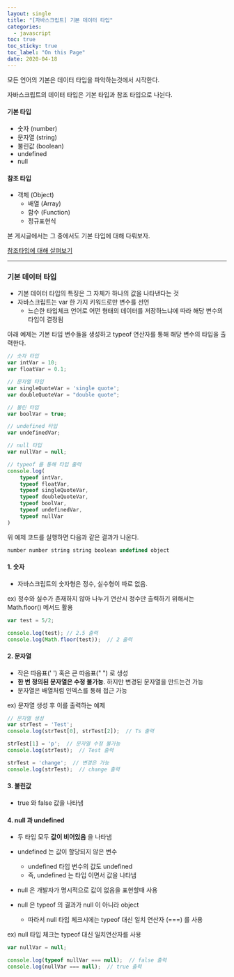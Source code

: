 ```yaml
---
layout: single
title: "[자바스크립트] 기본 데이터 타입"
categories:
  - javascript
toc: true
toc_sticky: true
toc_label: "On this Page"
date: 2020-04-18
---
```


모든 언어의 기본은 데이터 타입을 파악하는것에서 시작한다.



자바스크립트의 데이터 타입은 기본 타입과 참조 타입으로 나뉜다.



#### 기본 타입

- 숫자 (number)
- 문자열 (string)
- 불린값 (boolean)
- undefined
- null



#### 참조 타입

- 객체 (Object)
  - 배열 (Array)
  - 함수 (Function)
  - 정규표현식



본 게시글에서는 그 중에서도 기본 타입에 대해 다뤄보자.

[참조타입에 대해 살펴보기](/_post/javascript/2020-04-19-javascript_reference_type.md)



***

### 기본 데이터 타입

- 기본 데이터 타입의 특징은 그 자체가 하나의 값을 나타낸다는 것
- 자바스크립트는 var 한 가지 키워드로만 변수를 선언
  - 느슨한 타입체크 언어로 어떤 형태의 데이터를 저장하느냐에 따라 해당 변수의 타입이 결정됨



아래 예제는 기본 타입 변수들을 생성하고 typeof 연산자를 통해 해당 변수의 타입을 출력한다.

```javascript
// 숫자 타입
var intVar = 10;
var floatVar = 0.1;

// 문자열 타입
var singleQuoteVar = 'single quote';
var doubleQuoteVar = "double quote";

// 불린 타입
var boolVar = true;

// undefined 타입
var undefinedVar;

// null 타입
var nullVar = null;

// typeof 를 통해 타입 출력
console.log(
	typeof intVar,
    typeof floatVar,
    typeof singleQuoteVar,
    typeof doubleQuoteVar,
    typeof boolVar,
    typeof undefinedVar,
    typeof nullVar
)
```



위 예제 코드를 실행하면 다음과 같은 결과가 나온다.

```javascript
number number string string boolean undefined object
```





#### 1. 숫자

- 자바스크립트의 숫자형은 정수, 실수형이 따로 없음.



ex) 정수와 실수가 존재하지 않아 나누기 연산시 정수만 출력하기 위해서는 Math.floor() 메서드 활용

```javascript
var test = 5/2;

console.log(test); // 2.5 출력
console.log(Math.floor(test));  // 2 출력
```





#### 2. 문자열

- 작은 따옴표(' ') 혹은 큰 따옴표(" ") 로 생성
- **한 번 정의된 문자열은 수정 불가능**. 하지만 변경된 문자열을 만드는건 가능
- 문자열은 배열처럼 인덱스를 통해 접근 가능



ex) 문자열 생성 후 이를 출력하는 예제

```javascript
// 문자열 생성
var strTest = 'Test';
console.log(strTest[0], strTest[2]);  // Ts 출력

strTest[1] = 'p';  // 문자열 수정 불가능
console.log(strTest);  // Test 출력

strTest = 'change';  // 변경은 가능
console.log(strTest);  // change 출력
```





#### 3. 불린값

- true 와 false 값을 나타냄





#### 4. null 과 undefined

- 두 타입 모두 **값이 비어있음** 을 나타냄
- undefined 는 값이 할당되지 않은 변수

  - undefined 타입 변수의 값도 undefined
  - 즉, undefined 는 타입 이면서 값을 나타냄
- null 은 개발자가 명시적으로 값이 없음을 표현할때 사용
- null 은 typeof 의 결과가 null 이 아니라 object
  - 따라서 null 타입 체크시에는 typeof 대신 일치 연산자 (===) 를 사용



ex) null 타입 체크는 typeof 대신 일치연산자를 사용

```javascript
var nullVar = null;

console.log(typeof nullVar === null);  // false 출력
console.log(nullVar === null);  // true 출력
```








